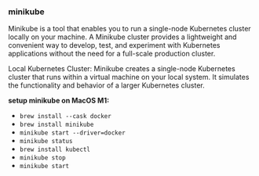 ### minikube

Minikube is a tool that enables you to run a single-node Kubernetes cluster locally on your machine. A Minikube cluster provides a lightweight and convenient way to develop, test, and experiment with Kubernetes applications without the need for a full-scale production cluster.

Local Kubernetes Cluster: Minikube creates a single-node Kubernetes cluster that runs within a virtual machine on your local system. It simulates the functionality and behavior of a larger Kubernetes cluster.

**setup minikube on MacOS M1:**

- `brew install --cask docker`
- `brew install minikube`
- `minikube start --driver=docker`
- `minikube status`
- `brew install kubectl`
- `minikube stop`
- `minikube start`
